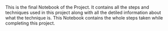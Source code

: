 This is the final Notebook of the Project. It contains all the steps and techniques used in this project along with all the detiled information about what the technique is. This Notebook contains the whole steps taken while completing this project.
